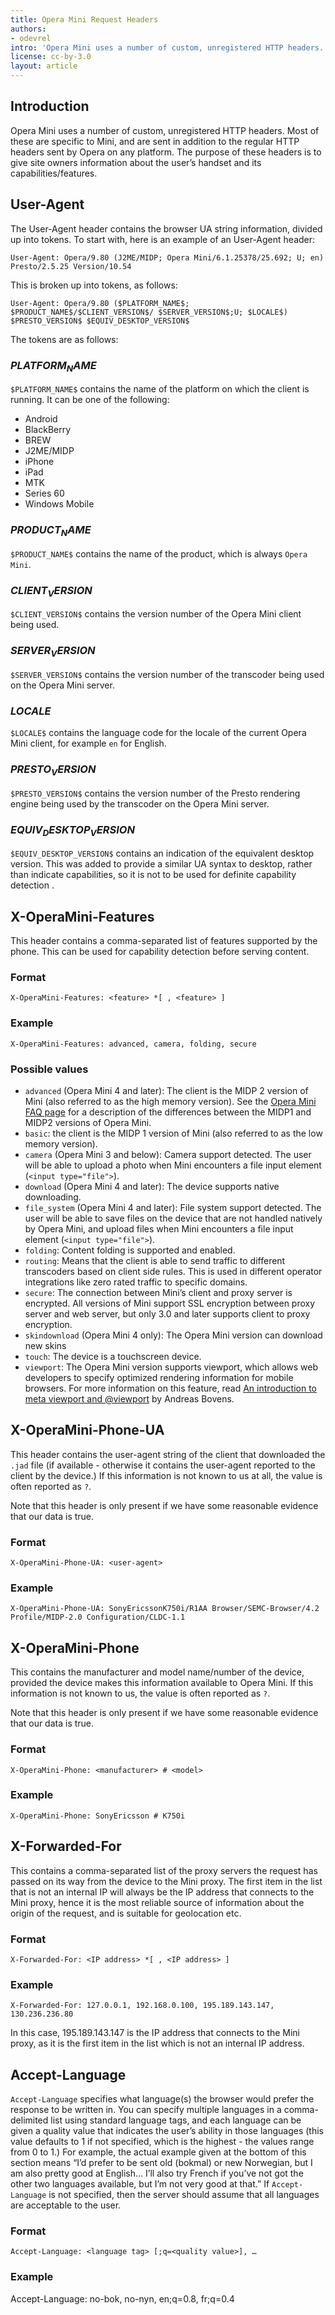 ```yaml
---
title: Opera Mini Request Headers
authors:
- odevrel
intro: 'Opera Mini uses a number of custom, unregistered HTTP headers. Most of these are specific to Mini, and are sent in addition to the regular HTTP headers sent by Opera on any platform. “But what are they, and what can I do with them?” I hear you cry… Let’s find out.'
license: cc-by-3.0
layout: article
---
```


## Introduction

Opera Mini uses a number of custom, unregistered HTTP headers. Most of these are specific to Mini, and are sent in addition to the regular HTTP headers sent by Opera on any platform. The purpose of these headers is to give site owners information about the user’s handset and its capabilities/features.

## User-Agent

The User-Agent header contains the browser UA string information, divided up into tokens. To start with, here is an example of an User-Agent header:

	User-Agent: Opera/9.80 (J2ME/MIDP; Opera Mini/6.1.25378/25.692; U; en) Presto/2.5.25 Version/10.54

This is broken up into tokens, as follows:

	User-Agent: Opera/9.80 ($PLATFORM_NAME$; $PRODUCT_NAME$/$CLIENT_VERSION$/ $SERVER_VERSION$;U; $LOCALE$) $PRESTO_VERSION$ $EQUIV_DESKTOP_VERSION$

The tokens are as follows:

### $PLATFORM_NAME$

`$PLATFORM_NAME$` contains the name of the platform on which the client is running. It can be one of the following:

- Android
- BlackBerry
- BREW
- J2ME/MIDP
- iPhone
- iPad
- MTK
- Series 60
- Windows Mobile

### $PRODUCT_NAME$

`$PRODUCT_NAME$` contains the name of the product, which is always `Opera Mini`.

### $CLIENT_VERSION$

`$CLIENT_VERSION$` contains the version number of the Opera Mini client being used.

### $SERVER_VERSION$

`$SERVER_VERSION$` contains the version number of the transcoder being used on the Opera Mini server.

### $LOCALE$

`$LOCALE$` contains the language code for the locale of the current Opera Mini client, for example `en` for English.

### $PRESTO_VERSION$

`$PRESTO_VERSION$` contains the version number of the Presto rendering engine being used by the transcoder on the Opera Mini server.

### $EQUIV_DESKTOP_VERSION$

`$EQUIV_DESKTOP_VERSION$` contains an indication of the equivalent desktop version. This was added to provide a similar UA syntax to desktop, rather than indicate capabilities, so it is not to be used for definite capability detection .

## X-OperaMini-Features

This header contains a comma-separated list of features supported by the phone. This can be used for capability detection before serving content.

### Format

	X-OperaMini-Features: <feature> *[ , <feature> ]

### Example

	X-OperaMini-Features: advanced, camera, folding, secure

### Possible values

- `advanced` (Opera Mini 4 and later): The client is the MIDP 2 version of Mini (also referred to as the high memory version). See the [Opera Mini FAQ page][1] for a description of the differences between the MIDP1 and MIDP2 versions of Opera Mini.
- `basic`: the client is the MIDP 1 version of Mini (also referred to as the low memory version).
- `camera` (Opera Mini 3 and below): Camera support detected. The user will be able to upload a photo when Mini encounters a file input element (`<input type="file">`).
- `download` (Opera Mini 4 and later): The device supports native downloading.
- `file_system` (Opera Mini 4 and later): File system support detected. The user will be able to save files on the device that are not handled natively by Opera Mini, and upload files when Mini encounters a file input element (`<input type="file">`).
- `folding`: Content folding is supported and enabled.
- `routing`: Means that the client is able to send traffic to different transcoders based on client side rules. This is used in different operator integrations like zero rated traffic to specific domains.
- `secure`: The connection between Mini’s client and proxy server is encrypted. All versions of Mini support SSL encryption between proxy server and web server, but only 3.0 and later supports client to proxy encryption.
- `skindownload` (Opera Mini 4 only): The Opera Mini version can download new skins
- `touch`: The device is a touchscreen device.
- `viewport`: The Opera Mini version supports viewport, which allows web developers to specify optimized rendering information for mobile browsers. For more information on this feature, read [An introduction to meta viewport and @viewport][2] by Andreas Bovens.

[1]: http://www.operamini.com/help/faq/
[2]: http://dev.opera.com/articles/view/an-introduction-to-meta-viewport-and-viewport/

## X-OperaMini-Phone-UA

This header contains the user-agent string of the client that downloaded the `.jad` file (if available - otherwise it contains the user-agent reported to the client by the device.) If this information is not known to us at all, the value is often reported as `?`.

Note that this header is only present if we have some reasonable evidence that our data is true.

### Format

	X-OperaMini-Phone-UA: <user-agent>

### Example

	X-OperaMini-Phone-UA: SonyEricssonK750i/R1AA Browser/SEMC-Browser/4.2 Profile/MIDP-2.0 Configuration/CLDC-1.1

## X-OperaMini-Phone

This contains the manufacturer and model name/number of the device, provided the device makes this information available to Opera Mini. If this information is not known to us, the value is often reported as `?`.

Note that this header is only present if we have some reasonable evidence that our data is true.

### Format

	X-OperaMini-Phone: <manufacturer> # <model>

### Example

	X-OperaMini-Phone: SonyEricsson # K750i

## X-Forwarded-For

This contains a comma-separated list of the proxy servers the request has passed on its way from the device to the Mini proxy. The first item in the list that is not an internal IP will always be the IP address that connects to the Mini proxy, hence it is the most reliable source of information about the origin of the request, and is suitable for geolocation etc.

### Format

	X-Forwarded-For: <IP address> *[ , <IP address> ]

### Example

	X-Forwarded-For: 127.0.0.1, 192.168.0.100, 195.189.143.147, 130.236.236.80

In this case, 195.189.143.147 is the IP address that connects to the Mini proxy, as it is the first item in the list which is not an internal IP address.

## Accept-Language

`Accept-Language` specifies what language(s) the browser would prefer the response to be written in. You can specify multiple languages in a comma-delimited list using standard language tags, and each language can be given a quality value that indicates the user’s ability in those languages (this value defaults to 1 if not specified, which is the highest - the values range from 0 to 1.) For example, the actual example given at the bottom of this section means “I’d prefer to be sent old (bokmal) or new Norwegian, but I am also pretty good at English… I’ll also try French if you’ve not got the other two languages available, but I’m not very good at that.” If `Accept-Language` is not specified, then the server should assume that all languages are acceptable to the user.

### Format

	Accept-Language: <language tag> [;q=<quality value>], …

### Example

Accept-Language: no-bok, no-nyn, en;q=0.8, fr;q=0.4
